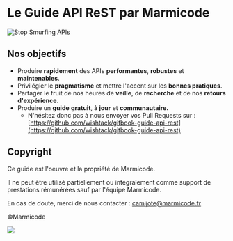# Le Guide API ReST par Marmicode

![Stop Smurfing APIs](.gitbook/assets/smurf-api.png)

## Nos objectifs <a id="nos-objectifs"></a>

* Produire **rapidement** des APIs **performantes**, **robustes** et **maintenables**.
* Privilégier le **pragmatisme** et mettre l'accent sur les **bonnes pratiques**.
* Partager le fruit de nos heures de **veille**, de **recherche** et de nos **retours d'expérience**.
* Produire un **guide** **gratuit**, **à jour** et **communautaire.**
  * N'hésitez donc pas à nous envoyer vos Pull Requests sur : [https://github.com/wishtack/gitbook-guide-api-rest](https://github.com/wishtack/gitbook-guide-api-rest)

## Copyright <a id="copyright"></a>

Ce guide est l'oeuvre et la propriété de Marmicode.

Il ne peut être utilisé partiellement ou intégralement comme support de prestations rémunérées sauf par l'équipe Marmicode.

En cas de doute, merci de nous contacter : [camijote@marmicode.fr​](mailto:camijote@marmicode.fr​)

©Marmicode

![](.gitbook/assets/marmicode-fr.png)

